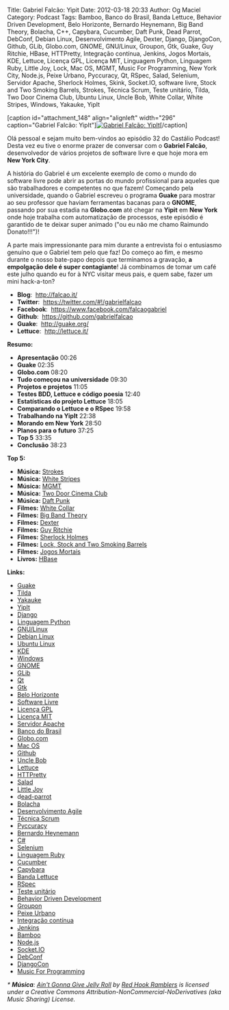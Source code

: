 Title: Gabriel Falcão: Yipit
Date: 2012-03-18 20:33
Author: Og Maciel
Category: Podcast
Tags: Bamboo, Banco do Brasil, Banda Lettuce, Behavior Driven Development, Belo Horizonte, Bernardo Heynemann, Big Band Theory, Bolacha, C++, Capybara, Cucumber, Daft Punk, Dead Parrot, DebConf, Debian Linux, Desenvolvimento Agile, Dexter, Django, DjangoCon, Github, GLib, Globo.com, GNOME, GNU/Linux, Groupon, Gtk, Guake, Guy Ritchie, HBase, HTTPretty, Integração contínua, Jenkins, Jogos Mortais, KDE, Lettuce, Licença GPL, Licença MIT, Linguagem Python, Linguagem Ruby, Little Joy, Lock, Mac OS, MGMT, Music For Programming, New York City, Node.js, Peixe Urbano, Pyccuracy, Qt, RSpec, Salad, Selenium, Servidor Apache, Sherlock Holmes, Skink, Socket.IO, software livre, Stock and Two Smoking Barrels, Strokes, Técnica Scrum, Teste unitário, Tilda, Two Door Cinema Club, Ubuntu Linux, Uncle Bob, White Collar, White Stripes, Windows, Yakauke, YipIt


[caption id="attachment\_148" align="alignleft" width="296"
caption="Gabriel Falcão: YipIt"][![Gabriel Falcão:
YipIt](http://www.castalio.info/wp-content/uploads/2012/03/gabrielfalcao-296x300.jpg "Gabriel Falcão: YipIt")](http://www.castalio.info/wp-content/uploads/2012/03/gabrielfalcao.jpg)[/caption]

Olá pessoal e sejam muito bem-vindos ao episódio 32 do Castálio Podcast!
Desta vez eu tive o enorme prazer de conversar com o **Gabriel Falcão**,
desenvolvedor de vários projetos de software livre e que hoje mora em
**New York City**.

A história do Gabriel é um excelente exemplo de como o mundo do software
livre pode abrir as portas do mundo profissional para aqueles que são
trabalhadores e competentes no que fazem! Começando pela universidade,
quando o Gabriel escreveu o programa **Guake** para mostrar ao seu
professor que haviam ferramentas bacanas para o **GNOME**, passando por
sua estadia na **Globo.com** até chegar na **Yipit** em **New York**
onde hoje trabalha com automatização de processos, este episódio é
garantido de te deixar super animado ("ou eu não me chamo Raimundo
Donato!!!")!

A parte mais impressionante para mim durante a entrevista foi o
entusiasmo genuíno que o Gabriel tem pelo que faz! Do começo ao fim, e
mesmo durante o nosso bate-papo depois que terminamos a gravação, **a
empolgação dele é super contagiante**! Já combinamos de tomar um café
este julho quando eu for à NYC visitar meus pais, e quem sabe, fazer um
mini hack-a-ton?

-   **Blog**:  <http://falcao.it/>
-   **Twitter**:  <https://twitter.com/#!/gabrielfalcao>
-   **Facebook**:  <https://www.facebook.com/falcaogabriel>
-   **Github**:  https://github.com/gabrielfalcao
-   **Guake**:  <http://guake.org/>
-   **Lettuce**:  <http://lettuce.it/>

**Resumo:**

-   **Apresentação** 00:26
-   **Guake** 02:35
-   **Globo.com** 08:20
-   **Tudo começou na universidade** 09:30
-   **Projetos e projetos** 11:05
-   **Testes BDD, Lettuce e código poesia** 12:40
-   **Estatísticas do projeto Lettuce** 18:05
-   **Comparando o Lettuce e o RSpec** 19:58
-   **Trabalhando na YipIt** 22:38
-   **Morando em New York** 28:50
-   **Planos para o futuro** 37:25
-   **Top 5** 33:35
-   **Conclusão** 38:23

**Top 5:**

-   **Música:** [Strokes](http://www.last.fm/search?q=Strokes)
-   **Música:** [White
    Stripes](http://www.last.fm/search?q=White+Stripes)
-   **Música:** [MGMT](http://www.last.fm/search?q=MGMT)
-   **Música:** [Two Door Cinema
    Club](http://www.last.fm/search?q=Two+Door+Cinema+Club)
-   **Música:** [Daft Punk](http://www.last.fm/search?q=Daft+Punk)
-   **Filmes:** [White
    Collar](http://www.imdb.com/find?s=all&q=White+Collar)
-   **Filmes:** [Big Band
    Theory](http://www.imdb.com/find?s=all&q=Big+Band+Theory)
-   **Filmes:** [Dexter](http://www.imdb.com/find?s=all&q=Dexter)
-   **Filmes:** [Guy
    Ritchie](http://www.imdb.com/find?s=all&q=Guy+Ritchie)
-   **Filmes:** [Sherlock
    Holmes](http://www.imdb.com/find?s=all&q=Sherlock+Holmes)
-   **Filmes:** [Lock, Stock and Two Smoking
    Barrels](http://www.imdb.com/find?s=all&q=Lock,+Stock+and+Two+Smoking+Barrels)
-   **Filmes:** [Jogos
    Mortais](http://www.imdb.com/find?s=all&q=Jogos+Mortais)
-   **Livros:**
    [HBase](http://www.amazon.com/s/ref=nb_sb_noss?url=search-alias%3Dstripbooks&field-keywords=HBase)

**Links:**

-   [Guake](https://duckduckgo.com/?q=Guake)
-   [Tilda](https://duckduckgo.com/?q=Tilda)
-   [Yakauke](https://duckduckgo.com/?q=Yakauke)
-   [YipIt](http://yipit.com/ "http://yipit.com/")
-   [Django](https://duckduckgo.com/?q=Django)
-   [Linguagem Python](https://duckduckgo.com/?q=Linguagem+Python)
-   [GNU/Linux](https://duckduckgo.com/?q=GNU/Linux)
-   [Debian Linux](https://duckduckgo.com/?q=Debian+Linux)
-   [Ubuntu Linux](https://duckduckgo.com/?q=Ubuntu+Linux)
-   [KDE](https://duckduckgo.com/?q=KDE)
-   [Windows](https://duckduckgo.com/?q=Windows)
-   [GNOME](https://duckduckgo.com/?q=GNOME)
-   [GLib](https://duckduckgo.com/?q=GLib)
-   [Qt](https://duckduckgo.com/?q=Qt)
-   [Gtk](https://duckduckgo.com/?q=Gtk)
-   [Belo Horizonte](https://duckduckgo.com/?q=Belo+Horizonte)
-   [Software Livre](https://duckduckgo.com/?q=Software+Livre)
-   [Licença GPL](https://duckduckgo.com/?q=Licença+GPL)
-   [Licença MIT](https://duckduckgo.com/?q=Licença+MIT)
-   [Servidor Apache](https://duckduckgo.com/?q=Servidor+Apache)
-   [Banco do Brasil](https://duckduckgo.com/?q=Banco+do+Brasil)
-   [Globo.com](https://duckduckgo.com/?q=Globo.com)
-   [Mac OS](https://duckduckgo.com/?q=Mac+OS)
-   [Github](https://duckduckgo.com/?q=Github)
-   [Uncle
    Bob](https://github.com/gabrielfalcao/unclebob "https://github.com/gabrielfalcao/unclebob")
-   [Lettuce](https://github.com/gabrielfalcao/lettuce "https://github.com/gabrielfalcao/lettuce")
-   [HTTPretty](https://github.com/gabrielfalcao/HTTPretty "https://github.com/gabrielfalcao/HTTPretty")
-   [Salad](https://github.com/gabrielfalcao/salad "https://github.com/gabrielfalcao/salad")
-   [Little
    Joy](https://github.com/gabrielfalcao/LittleJoy "https://github.com/gabrielfalcao/LittleJoy")
-   d[ead-parrot](https://github.com/gabrielfalcao/dead-parrot "https://github.com/gabrielfalcao/dead-parrot")
-   [Bolacha](https://github.com/gabrielfalcao/bolacha "https://github.com/gabrielfalcao/bolacha")
-   [Desenvolvimento
    Agile](https://duckduckgo.com/?q=Desenvolvimento+Agile)
-   [Técnica Scrum](https://duckduckgo.com/?q=Técnica+Scrum)
-   [Pyccuracy](https://github.com/heynemann/pyccuracy "https://github.com/heynemann/pyccuracy")
-   [Bernardo
    Heynemann](https://github.com/heynemann "https://github.com/heynemann")
-   [C\#](https://duckduckgo.com/?q=C#)
-   [Selenium](https://duckduckgo.com/?q=Selenium)
-   [Linguagem Ruby](https://duckduckgo.com/?q=Linguagem+Ruby)
-   [Cucumber](https://duckduckgo.com/?q=Cucumber)
-   [Capybara](https://duckduckgo.com/?q=Capybara)
-   [Banda Lettuce](https://duckduckgo.com/?q=Banda+Lettuce)
-   [RSpec](https://duckduckgo.com/?q=RSpec)
-   [Teste unitário](https://duckduckgo.com/?q=Teste+unitário)
-   [Behavior Driven
    Development](https://duckduckgo.com/?q=Behavior+Driven+Development)
-   [Groupon](https://duckduckgo.com/?q=Groupon)
-   [Peixe Urbano](https://duckduckgo.com/?q=Peixe+Urbano)
-   [Integração contínua](https://duckduckgo.com/?q=Integração+contínua)
-   [Jenkins](https://duckduckgo.com/?q=Jenkins)
-   [Bamboo](https://duckduckgo.com/?q=Bamboo)
-   [Node.js](https://duckduckgo.com/?q=Node.js)
-   [Socket.IO](https://duckduckgo.com/?q=Socket.IO)
-   [DebConf](https://duckduckgo.com/?q=DebConf)
-   [DjangoCon](https://duckduckgo.com/?q=DjangoCon)
-   [Music For
    Programming](http://musicforprogramming.net/ "http://musicforprogramming.net/")

*\* **Música**: [Ain't Gonna Give Jelly
Roll](http://freemusicarchive.org/music/Red_Hook_Ramblers/Live__WFMU_on_Antique_Phonograph_Music_Program_with_MAC_Feb_8_2011/Red_Hook_Ramblers_-_12_-_Aint_Gonna_Give_Jelly_Roll "http://freemusicarchive.org/music/Red_Hook_Ramblers/Live__WFMU_on_Antique_Phonograph_Music_Program_with_MAC_Feb_8_2011/Red_Hook_Ramblers_-_12_-_Aint_Gonna_Give_Jelly_Roll")
by [Red Hook
Ramblers](http://freemusicarchive.org/music/Red_Hook_Ramblers/ "http://freemusicarchive.org/music/Red_Hook_Ramblers/")
is licensed under a Creative Commons
Attribution-NonCommercial-NoDerivatives (aka Music Sharing) License.*

